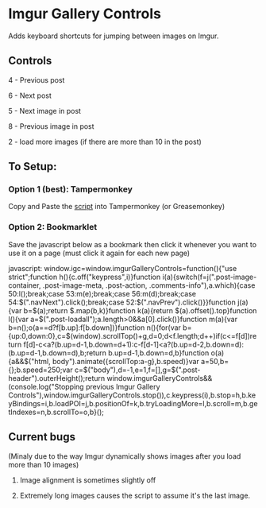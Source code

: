 # Imgur Gallery Controls
Adds keyboard shortcuts for jumping between images on Imgur.

## Controls
4 - Previous post

6 - Next post

5 - Next image in post

8 - Previous image in post

2 - load more images (if there are more than 10 in the post)

## To Setup:
### Option 1 (best): Tampermonkey

Copy and Paste the [script](https://github.com/JasonSteck/imgur-gallery-controls/blob/master/igc.js) into Tampermonkey (or Greasemonkey)

### Option 2: Bookmarklet

Save the javascript below as a bookmark then click it whenever you want to use it on a page (must click it again for each new page)

javascript: window.igc=window.imgurGalleryControls=function(){"use strict";function h(){c.off("keypress",i)}function i(a){switch(f=j(".post-image-container, .post-image-meta, .post-action, .comments-info"),a.which){case 50:l();break;case 53:m(e);break;case 56:m(d);break;case 54:$(".navNext").click();break;case 52:$(".navPrev").click()}}function j(a){var b=$(a);return $.map(b,k)}function k(a){return $(a).offset().top}function l(){var a=$(".post-loadall");a.length>0&&a[0].click()}function m(a){var b=n();o(a==d?f[b.up]:f[b.down])}function n(){for(var b={up:0,down:0},c=$(window).scrollTop()+g,d=0;d<f.length;d++)if(c<=f[d])return f[d]-c<a?(b.up=d-1,b.down=d+1):c-f[d-1]<a?(b.up=d-2,b.down=d):(b.up=d-1,b.down=d),b;return b.up=d-1,b.down=d,b}function o(a){a&&$("html, body").animate({scrollTop:a-g},b.speed)}var a=50,b={};b.speed=250;var c=$("body"),d=-1,e=1,f=[],g=$(".post-header").outerHeight();return window.imgurGalleryControls&&(console.log("Stopping previous Imgur Gallery Controls"),window.imgurGalleryControls.stop()),c.keypress(i),b.stop=h,b.keyBindings=i,b.loadPOI=j,b.positionOf=k,b.tryLoadingMore=l,b.scroll=m,b.getIndexes=n,b.scrollTo=o,b}();

## Current bugs
(Minaly due to the way Imgur dynamically shows images after you load more than 10 images)

1. Image alignment is sometimes slightly off

2. Extremely long images causes the script to assume it's the last image.
